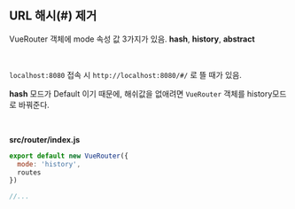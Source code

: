 
## URL 해시(#) 제거

VueRouter 객체에 mode 속성 값 3가지가 있음. **hash**, **history**, **abstract**

&nbsp;

`localhost:8080` 접속 시 `http://localhost:8080/#/` 로 뜰 때가 있음.

**hash** 모드가 Default 이기 때문에, 해쉬값을 없애려면 `VueRouter` 객체를 history모드로 바꿔준다.

&nbsp;

**src/router/index.js**
```javascript
export default new VueRouter({
  mode: 'history',
  routes
})

//...
```